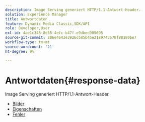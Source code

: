 ```yaml
---
description: Image Serving generiert HTTP/1.1-Antwort-Header.
solution: Experience Manager
title: Antwortdaten
feature: Dynamic Media Classic,SDK/API
role: Developer,User
exl-id: 4ae1c345-8d55-4efc-b47f-e9dbed905695
source-git-commit: 206e4643e3926cb85b4be2189743578f88180be7
workflow-type: tm+mt
source-wordcount: '21'
ht-degree: 9%

---
```


# Antwortdaten{#response-data}

Image Serving generiert HTTP/1.1-Antwort-Header.

* [Bilder](c-images.md)
* [Eigenschaften](c-properties/c-properties.md)
* [Fehler](r-errors.md)
